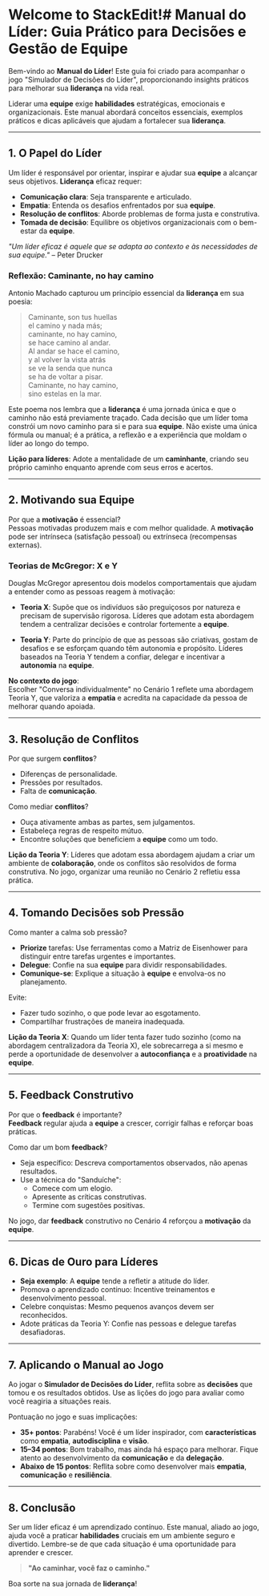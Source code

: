 # Welcome to StackEdit!# **Manual do Líder: Guia Prático para Decisões e Gestão de Equipe**

Bem-vindo ao **Manual do Líder**! Este guia foi criado para acompanhar o jogo "Simulador de Decisões do Líder", proporcionando insights práticos para melhorar sua **liderança** na vida real.

Liderar uma **equipe** exige **habilidades** estratégicas, emocionais e organizacionais. Este manual abordará conceitos essenciais, exemplos práticos e dicas aplicáveis que ajudam a fortalecer sua **liderança**.

----------

## 1. O Papel do Líder

Um líder é responsável por orientar, inspirar e ajudar sua **equipe** a alcançar seus objetivos. **Liderança** eficaz requer:

-   **Comunicação clara**: Seja transparente e articulado.
-   **Empatia**: Entenda os desafios enfrentados por sua **equipe**.
-   **Resolução de conflitos**: Aborde problemas de forma justa e construtiva.
-   **Tomada de decisão**: Equilibre os objetivos organizacionais com o bem-estar da **equipe**.

_"Um líder eficaz é aquele que se adapta ao contexto e às necessidades de sua equipe."_ – Peter Drucker

### **Reflexão: Caminante, no hay camino**

Antonio Machado capturou um princípio essencial da **liderança** em sua poesia:

> Caminante, son tus huellas  
> el camino y nada más;  
> caminante, no hay camino,  
> se hace camino al andar.  
> Al andar se hace el camino,  
> y al volver la vista atrás  
> se ve la senda que nunca  
> se ha de voltar a pisar.  
> Caminante, no hay camino,  
> sino estelas en la mar.

Este poema nos lembra que a **liderança** é uma jornada única e que o caminho não está previamente traçado. Cada decisão que um líder toma constrói um novo caminho para si e para sua **equipe**. Não existe uma única fórmula ou manual; é a prática, a reflexão e a experiência que moldam o líder ao longo do tempo.

**Lição para líderes**: Adote a mentalidade de um **caminhante**, criando seu próprio caminho enquanto aprende com seus erros e acertos.

----------

## 2. Motivando sua **Equipe**

Por que a **motivação** é essencial?  
Pessoas motivadas produzem mais e com melhor qualidade. A **motivação** pode ser intrínseca (satisfação pessoal) ou extrínseca (recompensas externas).

### **Teorias de McGregor: X e Y**

Douglas McGregor apresentou dois modelos comportamentais que ajudam a entender como as pessoas reagem à motivação:

-   **Teoria X**: Supõe que os indivíduos são preguiçosos por natureza e precisam de supervisão rigorosa. Líderes que adotam esta abordagem tendem a centralizar decisões e controlar fortemente a **equipe**.
    
-   **Teoria Y**: Parte do princípio de que as pessoas são criativas, gostam de desafios e se esforçam quando têm autonomia e propósito. Líderes baseados na Teoria Y tendem a confiar, delegar e incentivar a **autonomia** na **equipe**.
    

**No contexto do jogo**:  
Escolher "Conversa individualmente" no Cenário 1 reflete uma abordagem Teoria Y, que valoriza a **empatia** e acredita na capacidade da pessoa de melhorar quando apoiada.

----------

## 3. Resolução de Conflitos

Por que surgem **conflitos**?

-   Diferenças de personalidade.
-   Pressões por resultados.
-   Falta de **comunicação**.

Como mediar **conflitos**?

-   Ouça ativamente ambas as partes, sem julgamentos.
-   Estabeleça regras de respeito mútuo.
-   Encontre soluções que beneficiem a **equipe** como um todo.

**Lição da Teoria Y**: Líderes que adotam essa abordagem ajudam a criar um ambiente de **colaboração**, onde os conflitos são resolvidos de forma construtiva. No jogo, organizar uma reunião no Cenário 2 refletiu essa prática.

----------

## 4. Tomando Decisões sob Pressão

Como manter a calma sob pressão?

-   **Priorize** tarefas: Use ferramentas como a Matriz de Eisenhower para distinguir entre tarefas urgentes e importantes.
-   **Delegue**: Confie na sua **equipe** para dividir responsabilidades.
-   **Comunique-se**: Explique a situação à **equipe** e envolva-os no planejamento.

Evite:

-   Fazer tudo sozinho, o que pode levar ao esgotamento.
-   Compartilhar frustrações de maneira inadequada.

**Lição da Teoria X**: Quando um líder tenta fazer tudo sozinho (como na abordagem centralizadora da Teoria X), ele sobrecarrega a si mesmo e perde a oportunidade de desenvolver a **autoconfiança** e a **proatividade** na **equipe**.

----------

## 5. Feedback Construtivo

Por que o **feedback** é importante?  
**Feedback** regular ajuda a **equipe** a crescer, corrigir falhas e reforçar boas práticas.

Como dar um bom **feedback**?

-   Seja específico: Descreva comportamentos observados, não apenas resultados.
-   Use a técnica do "Sanduíche":
    -   Comece com um elogio.
    -   Apresente as críticas construtivas.
    -   Termine com sugestões positivas.

No jogo, dar **feedback** construtivo no Cenário 4 reforçou a **motivação** da **equipe**.

----------

## 6. Dicas de Ouro para Líderes

-   **Seja exemplo**: A **equipe** tende a refletir a atitude do líder.
-   Promova o aprendizado contínuo: Incentive treinamentos e desenvolvimento pessoal.
-   Celebre conquistas: Mesmo pequenos avanços devem ser reconhecidos.
-   Adote práticas da Teoria Y: Confie nas pessoas e delegue tarefas desafiadoras.

----------

## 7. Aplicando o Manual ao Jogo

Ao jogar o **Simulador de Decisões do Líder**, reflita sobre as **decisões** que tomou e os resultados obtidos. Use as lições do jogo para avaliar como você reagiria a situações reais.

Pontuação no jogo e suas implicações:

-   **35+ pontos**: Parabéns! Você é um líder inspirador, com **características** como **empatia**, **autodisciplina** e **visão**.
-   **15–34 pontos**: Bom trabalho, mas ainda há espaço para melhorar. Fique atento ao desenvolvimento da **comunicação** e da **delegação**.
-   **Abaixo de 15 pontos**: Reflita sobre como desenvolver mais **empatia**, **comunicação** e **resiliência**.

----------

## 8. Conclusão

Ser um líder eficaz é um aprendizado contínuo. Este manual, aliado ao jogo, ajuda você a praticar **habilidades** cruciais em um ambiente seguro e divertido. Lembre-se de que cada situação é uma oportunidade para aprender e crescer.

> **"Ao caminhar, você faz o caminho."**

Boa sorte na sua jornada de **liderança**!